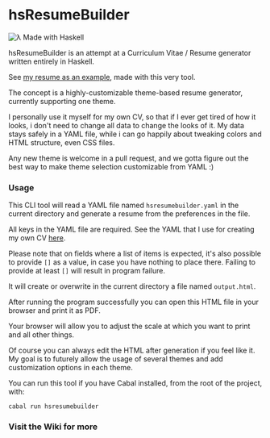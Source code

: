 # hsResumeBuilder

![λ Made with Haskell](https://img.shields.io/badge/%CE%BB%20haskell-%20-blueviolet)

hsResumeBuilder is an attempt at a Curriculum Vitae / Resume generator written entirely in Haskell.

See [my resume as an example](https://averageflow.github.io/hsresumebuilder/), made with this very tool.

The concept is a highly-customizable theme-based resume generator, currently supporting one theme.

I personally use it myself for my own CV, so that if I ever get tired of how it looks, i don't need to change all data to change the looks of it. My data stays safely in a YAML file, while i can go happily about tweaking colors and HTML structure, even CSS files. 

Any new theme is welcome in a pull request, and we gotta figure out the best way to make theme selection customizable from YAML :) 

### Usage

This CLI tool will read a YAML file named `hsresumebuilder.yaml` in the current directory and generate a resume from the preferences in the file.

All keys in the YAML file are required.
See the YAML that I use for creating my own CV [here](.hsresumebuilder.yaml).

Please note that on fields where a list of items is expected, it's also possible to provide `[]` as a value, in case you have nothing to place there.
Failing to provide at least `[]` will result in program failure.

It will create or overwrite in the current directory a file named `output.html`. 

After running the program successfully you can open this HTML file in your browser and print it as PDF. 

Your browser will allow you to adjust the scale at which you want to print and all other things.

Of course you can always edit the HTML after generation if you feel like it. My goal is to futurely allow the usage of several themes and add customization options in each theme.

You can run this tool if you have Cabal installed, from the root of the project, with:

```
cabal run hsresumebuilder
```


### Visit the Wiki for more
